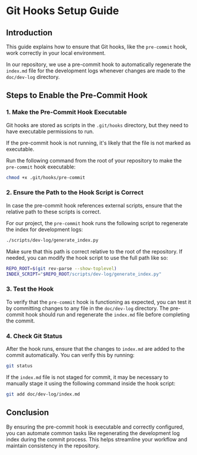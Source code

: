 # Git Hooks Setup Guide

## Introduction
This guide explains how to ensure that Git hooks, like the `pre-commit` hook, work correctly in your local environment. 

In our repository, we use a pre-commit hook to automatically regenerate the `index.md` file for the development logs whenever changes are made to the `doc/dev-log` directory.

## Steps to Enable the Pre-Commit Hook

### 1. Make the Pre-Commit Hook Executable
Git hooks are stored as scripts in the `.git/hooks` directory, but they need to have executable permissions to run. 

If the pre-commit hook is not running, it's likely that the file is not marked as executable.

Run the following command from the root of your repository to make the `pre-commit` hook executable:

```bash
chmod +x .git/hooks/pre-commit
```

### 2. Ensure the Path to the Hook Script is Correct
In case the pre-commit hook references external scripts, ensure that the relative path to these scripts is correct.

For our project, the `pre-commit` hook runs the following script to regenerate the index for development logs:

```sh
./scripts/dev-log/generate_index.py
```

Make sure that this path is correct relative to the root of the repository. If needed, you can modify the hook script to use the full path like so:

```sh
REPO_ROOT=$(git rev-parse --show-toplevel)
INDEX_SCRIPT="$REPO_ROOT/scripts/dev-log/generate_index.py"
```

### 3. Test the Hook
To verify that the `pre-commit` hook is functioning as expected, you can test it by committing changes to any file in the `doc/dev-log` directory. The pre-commit hook should run and regenerate the `index.md` file before completing the commit.

### 4. Check Git Status
After the hook runs, ensure that the changes to `index.md` are added to the commit automatically. You can verify this by running:

```bash
git status
```

If the `index.md` file is not staged for commit, it may be necessary to manually stage it using the following command inside the hook script:

```bash
git add doc/dev-log/index.md
```

## Conclusion
By ensuring the pre-commit hook is executable and correctly configured, you can automate common tasks like regenerating the development log index during the commit process. This helps streamline your workflow and maintain consistency in the repository.
